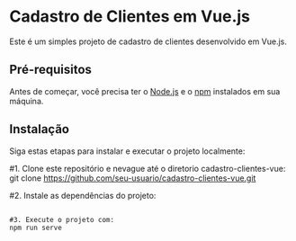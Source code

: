 # Cadastro de Clientes em Vue.js

Este é um simples projeto de cadastro de clientes desenvolvido em Vue.js.

## Pré-requisitos

Antes de começar, você precisa ter o [Node.js](https://nodejs.org/) e o [npm](https://www.npmjs.com/) instalados em sua máquina.

## Instalação

Siga estas etapas para instalar e executar o projeto localmente:

#1. Clone este repositório e nevague até o diretorio cadastro-clientes-vue:
git clone https://github.com/seu-usuario/cadastro-clientes-vue.git

#2. Instale as dependências do projeto:
```npm install

#3. Execute o projeto com:
npm run serve
